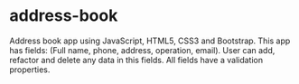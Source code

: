 # address-book
Address book app using JavaScript, HTML5, CSS3 and Bootstrap. This app has fields: (Full name, phone, address, operation, email). User can add, refactor and delete any data in this fields. All fields have a validation properties.
